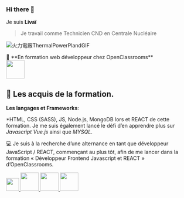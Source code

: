 ### Hi there 👋
Je suis **Livaï**

> Je travail comme Technicien CND en Centrale Nucléaire 

![火力電廠ThermalPowerPlandGIF](https://github.com/merliotte/merliotte/assets/105237073/e612aeaf-a3e5-43c0-b3b2-ddc3b97c3243)


<p>
 🔭 **En formation web développeur chez OpenClassrooms** <br/>
  <img width="50px" src="https://upload.wikimedia.org/wikipedia/fr/thumb/0/0d/Logo_OpenClassrooms.png/225px-Logo_OpenClassrooms.png" alt"HTML"/>
</p>

## 🌱 Les acquis de la formation.

  **Les langages et Frameworks**: 

   *HTML, CSS (SASS), JS, Node.js, MongoDB lors et REACT de cette formation. Je me suis également lancé le défi d’en apprendre plus sur *Javascript* *Vue.js* ainsi     que *MYSQL*.

  💻 Je suis à la recherche d’une alternance en tant que développeur JavaScript / REACT, commençant au plus tôt, afin de me lancer dans la formation «   Développeur Frontend Javascript et REACT » d’OpenClassrooms.


<p>
  <a href= "https://www.w3schools.com/css/">
  <img width="35px" src="https://upload.wikimedia.org/wikipedia/commons/thumb/d/d5/CSS3_logo_and_wordmark.svg/langfr-800px-CSS3_logo_and_wordmark.svg.png" alt"CSS"/>
  </a>
  <a href= "https://fr.wikipedia.org/wiki/HTML5">
  <img width="50px" src="https://upload.wikimedia.org/wikipedia/commons/thumb/6/61/HTML5_logo_and_wordmark.svg/800px-HTML5_logo_and_wordmark.svg.png" alt"HTML"/>
  </a>
  <a href= "https://grafikart.fr/tutoriels/javascript">
  <img width="50px" src="https://grafikart.fr/uploads/icons/javascript.svg" alt"CSS"/>
  </a>
  <a href= "https://fr.legacy.reactjs.org/">
  <img width="50px" src="https://upload.wikimedia.org/wikipedia/commons/a/a7/React-icon.svg" alt"CSS"/>
  </a>
</p>






<!--
**merliotte/merliotte** is a ✨ _special_ ✨ repository because its `README.md` (this file) appears on your GitHub profile.

Here are some ideas to get you started:

- 🔭 I’m currently working on ...
- 🌱 I’m currently learning ...
- 👯 I’m looking to collaborate on ...
- 🤔 I’m looking for help with ...
- 💬 Ask me about ...
- 📫 How to reach me: ...
- 😄 Pronouns: ...
- ⚡ Fun fact: ...
-->
